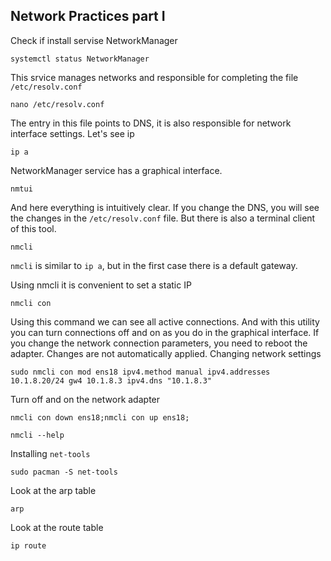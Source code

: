 ## Network Practices part I
		
Check if install servise  NetworkManager
	
```
systemctl status NetworkManager
```
	
This srvice manages networks and responsible for completing the file `/etc/resolv.conf`
	
```
nano /etc/resolv.conf
```
	
The entry in this file points to DNS, it is also responsible for network interface settings.
Let's see ip

```	
ip a
```
	
NetworkManager service has a graphical interface.
	
```
nmtui
```
	
And here everything is intuitively clear. If you change the DNS, you will see the changes in the `/etc/resolv.conf` file.
But there is also a terminal client of this tool.
	
```
nmcli
```
	
`nmcli` is similar to `ip a`, but in the first case there is a default gateway.
	
Using nmcli it is convenient to set a static IP
	
```
nmcli con
```

Using this command we can see all active connections. And with this utility you can turn connections off and on as you do in the graphical interface.
If you change the network connection parameters, you need to reboot the adapter. Changes are not automatically applied.
Changing network settings
	
```
sudo nmcli con mod ens18 ipv4.method manual ipv4.addresses 10.1.8.20/24 gw4 10.1.8.3 ipv4.dns "10.1.8.3"
```
	
Turn off and on the network adapter
	
```
nmcli con down ens18;nmcli con up ens18;
```
	
```	
nmcli --help
```
	
Installing `net-tools`
	
```
sudo pacman -S net-tools	
```
	
Look at the arp table
	
```
arp
```
	
Look at the route table
	
```
ip route
```
